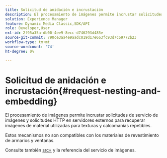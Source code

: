 ```yaml
---
title: Solicitud de anidación e incrustación
description: El procesamiento de imágenes permite incrustar solicitudes de servicio de imágenes y solicitudes HTTP en servidores externos para recuperar imágenes de material utilizadas para texturas y calcomanías repetibles.
solution: Experience Manager
feature: Dynamic Media Classic,SDK/API
role: Developer,User
exl-id: 2f95a35a-db00-4ee9-8ecc-d746293d485e
source-git-commit: 790ce3aa4e9aadc019d17e663fc93d7c69772b23
workflow-type: tm+mt
source-wordcount: '74'
ht-degree: 0%

---
```


# Solicitud de anidación e incrustación{#request-nesting-and-embedding}

El procesamiento de imágenes permite incrustar solicitudes de servicio de imágenes y solicitudes HTTP en servidores externos para recuperar imágenes de material utilizadas para texturas y calcomanías repetibles.

Estos mecanismos no son compatibles con los materiales de revestimiento de armarios y ventanas.

Consulte también [src=](../../../../../../ir-api/http-protocol/image-rendering-api-ref/c-ir-http-protocol-ref/c-ir-http-protocol-command-reference/r-ir-src.md#reference-62c98abad22149d68d405ed6aaff8272) y la referencia del servicio de imágenes.
